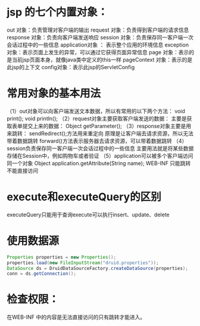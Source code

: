 # jsp 的七个内置对象：
out 对象：负责管理对客户端的输出
request 对象：负责得到客户端的请求信息
response 对象：负责向客户端发送响应
session 对象：负责保存同一客户端一次会话过程中的一些信息
application对象 ： 表示整个应用的环境信息
exception 对象：表示页面上发生的异常，可以通过它获得页面异常信息
page 对象：表示的是当前jsp页面本身，就像java类中定义的this一样
pageContext 对象：表示的是此jsp的上下文
config对象：表示此jsp的ServletConfig

# 常用对象的基本用法
（1）out对象可以向客户端发送文本数据，所以有常用的以下两个方法：
       void print();
       void println();
     （2）request对象主要获取客户端发送的数据：
       主要是获取表单提交上来的数据：
       Object getParameter();
     （3）response对象主要是用来跳转： 
       sendRedirect();方法用来重定向
       原理是让客户端去请求资源，所以无法带着数据跳转
       forward()方法表示服务器去请求资源，可以带着数据跳转
     （4）session负责保存同一客户端一次会话过程中的一些信息
       主要用法就是将某些数据存储在Session中，例如购物车或者验证
（5）application可以被多个客户端访问同一个对象
	Object application.getAttribute(String name);
WEB-INF 只能跳转不能直接访问

# execute和executeQuery的区别
executeQuery只能用于查询execute可以执行insert、update、delete

# 使用数据源

```java
Properties properties = new Properties();
properties.load(new FileInputStream("druid.properties"));
DataSource ds = DruidDataSourceFactory.createDataSource(properties);
conn = ds.getConnection();
```

 # 检查权限：
 在WEB-INF 中的内容是无法直接访问的只有跳转才能进入。

